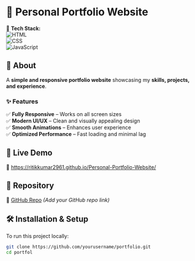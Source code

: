 # 🎨 Personal Portfolio Website  

🚀 **Tech Stack:**  
![HTML](https://img.shields.io/badge/HTML5-%23E34F26.svg?style=for-the-badge&logo=html5&logoColor=white)  
![CSS](https://img.shields.io/badge/CSS3-%231572B6.svg?style=for-the-badge&logo=css3&logoColor=white)  
![JavaScript](https://img.shields.io/badge/JavaScript-%23F7DF1E.svg?style=for-the-badge&logo=javascript&logoColor=black)  

## 📌 About  
A **simple and responsive portfolio website** showcasing my **skills, projects, and experience**.  

### ✨ Features  
✅ **Fully Responsive** – Works on all screen sizes  
✅ **Modern UI/UX** – Clean and visually appealing design  
✅ **Smooth Animations** – Enhances user experience  
✅ **Optimized Performance** – Fast loading and minimal lag  

## 🚀 Live Demo  
🔗 https://ritikkumar2961.github.io/Personal-Portfolio-Website/ 

## 📂 Repository  
🔗 [GitHub Repo](#) _(Add your GitHub repo link)_  

## 🛠️ Installation & Setup  
To run this project locally:  
```bash
git clone https://github.com/yourusername/portfolio.git
cd portfol

